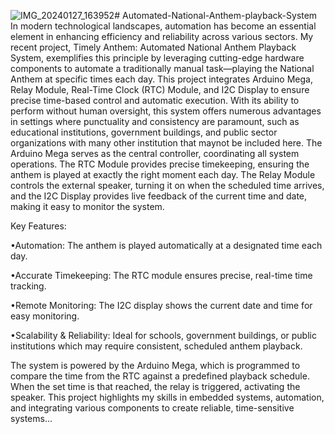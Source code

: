 ![IMG_20240127_163952](https://github.com/user-attachments/assets/dcb3edc3-5c50-4946-bd12-13ea41a256c3)# Automated-National-Anthem-playback-System
In modern technological landscapes, automation has become an essential element in enhancing efficiency and reliability across various sectors. My recent project, Timely Anthem: Automated National Anthem Playback System, exemplifies this principle by leveraging cutting-edge hardware components to automate a traditionally manual task—playing the National Anthem at specific times each day. This project integrates Arduino Mega, Relay Module, Real-Time Clock (RTC) Module, and I2C Display to ensure precise time-based control and automatic execution. With its ability to perform without human oversight, this system offers numerous advantages in settings where punctuality and consistency are paramount, such as educational institutions, government buildings, and public sector organizations with many other institution that maynot be included here.
The Arduino Mega serves as the central controller, coordinating all system operations. The RTC Module provides precise timekeeping, ensuring the anthem is played at exactly the right moment each day. The Relay Module controls the external speaker, turning it on when the scheduled time arrives, and the I2C Display provides live feedback of the current time and date, making it easy to monitor the system.

Key Features:

•Automation: The anthem is played automatically at a designated time each day.

•Accurate Timekeeping: The RTC module ensures precise, real-time time tracking.

•Remote Monitoring: The I2C display shows the current date and time for easy monitoring.

•Scalability & Reliability: Ideal for schools, government buildings, or public institutions which may require consistent, scheduled anthem playback.

The system is powered by the Arduino Mega, which is programmed to compare the time from the RTC against a predefined playback schedule. When the set time is that reached, the relay is triggered, activating the speaker. This project highlights my skills in embedded systems, automation, and integrating various components to create reliable, time-sensitive systems...
